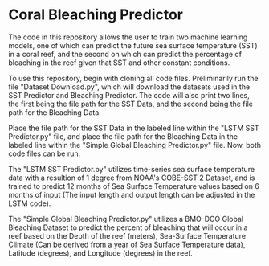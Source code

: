 # Coral Bleaching Predictor

The code in this repository allows the user to train two machine learning models, one of which can predict the future sea surface temperature (SST) in a coral reef, and the second on which can predict the percentage of bleaching in the reef given that SST and other constant conditions.

To use this repository, begin with cloning all code files. Preliminarily run the file "Dataset Download.py", which will download the datasets used in the SST Predictor and Bleaching Predictor. The code will also print two lines, the first being the file path for the SST Data, and the second being the file path for the Bleaching Data. 

Place the file path for the SST Data in the labeled line within the "LSTM SST Predictor.py" file, and place the file path for the Bleaching Data in the labeled line within the "Simple Global Bleaching Predictor.py" file. Now, both code files can be run. 

The "LSTM SST Predictor.py" utilizes time-series sea surface temperature data with a resultion of 1 degree from NOAA's COBE-SST 2 Dataset, and is trained to predict 12 months of Sea Surface Temperature values based on 6 months of input (The input length and output length can be adjusted in the LSTM code). 

The "Simple Global Bleaching Predictor.py" utilizes a BMO-DCO Global Bleaching Dataset to predict the percent of bleaching that will occur in a reef based on the Depth of the reef (meters), Sea-Surface Temperature Climate (Can be derived from a year of Sea Surface Temperature data), Latitude (degrees), and Longitude (degrees) in the reef.
